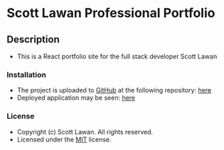 # Scott Lawan Professional Portfolio

## Description

- This is a React portfolio site for the full stack developer Scott Lawan

### Installation
- The project is uploaded to [GitHub](https://github.com/) at the following repository: [here](https://github.com/sourslaw/portfolio_react)
- Deployed application may be seen: [here](https://vast-fjord-11112.herokuapp.com/)

### License
- Copyright (c) Scott Lawan. All rights reserved.
- Licensed under the [MIT](https://opensource.org/licenses/mit-license.php) license.
